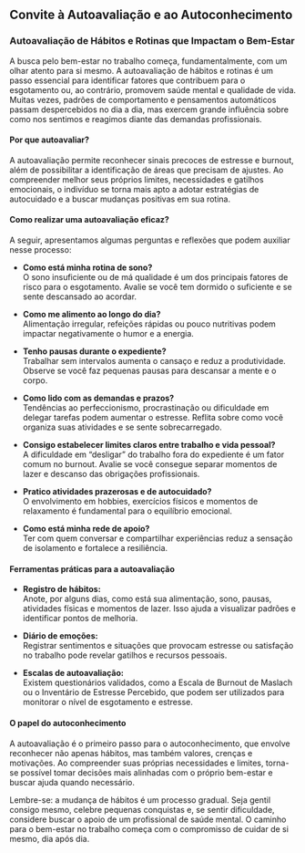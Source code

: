 
## Convite à Autoavaliação e ao Autoconhecimento

### Autoavaliação de Hábitos e Rotinas que Impactam o Bem-Estar

A busca pelo bem-estar no trabalho começa, fundamentalmente, com um olhar atento para si mesmo. A autoavaliação de hábitos e rotinas é um passo essencial para identificar fatores que contribuem para o esgotamento ou, ao contrário, promovem saúde mental e qualidade de vida. Muitas vezes, padrões de comportamento e pensamentos automáticos passam despercebidos no dia a dia, mas exercem grande influência sobre como nos sentimos e reagimos diante das demandas profissionais.

#### Por que autoavaliar?

A autoavaliação permite reconhecer sinais precoces de estresse e burnout, além de possibilitar a identificação de áreas que precisam de ajustes. Ao compreender melhor seus próprios limites, necessidades e gatilhos emocionais, o indivíduo se torna mais apto a adotar estratégias de autocuidado e a buscar mudanças positivas em sua rotina.

#### Como realizar uma autoavaliação eficaz?

A seguir, apresentamos algumas perguntas e reflexões que podem auxiliar nesse processo:

- **Como está minha rotina de sono?**  
  O sono insuficiente ou de má qualidade é um dos principais fatores de risco para o esgotamento. Avalie se você tem dormido o suficiente e se sente descansado ao acordar.

- **Como me alimento ao longo do dia?**  
  Alimentação irregular, refeições rápidas ou pouco nutritivas podem impactar negativamente o humor e a energia.

- **Tenho pausas durante o expediente?**  
  Trabalhar sem intervalos aumenta o cansaço e reduz a produtividade. Observe se você faz pequenas pausas para descansar a mente e o corpo.

- **Como lido com as demandas e prazos?**  
  Tendências ao perfeccionismo, procrastinação ou dificuldade em delegar tarefas podem aumentar o estresse. Reflita sobre como você organiza suas atividades e se sente sobrecarregado.

- **Consigo estabelecer limites claros entre trabalho e vida pessoal?**  
  A dificuldade em “desligar” do trabalho fora do expediente é um fator comum no burnout. Avalie se você consegue separar momentos de lazer e descanso das obrigações profissionais.

- **Pratico atividades prazerosas e de autocuidado?**  
  O envolvimento em hobbies, exercícios físicos e momentos de relaxamento é fundamental para o equilíbrio emocional.

- **Como está minha rede de apoio?**  
  Ter com quem conversar e compartilhar experiências reduz a sensação de isolamento e fortalece a resiliência.

#### Ferramentas práticas para a autoavaliação

- **Registro de hábitos:**  
  Anote, por alguns dias, como está sua alimentação, sono, pausas, atividades físicas e momentos de lazer. Isso ajuda a visualizar padrões e identificar pontos de melhoria.

- **Diário de emoções:**  
  Registrar sentimentos e situações que provocam estresse ou satisfação no trabalho pode revelar gatilhos e recursos pessoais.

- **Escalas de autoavaliação:**  
  Existem questionários validados, como a Escala de Burnout de Maslach ou o Inventário de Estresse Percebido, que podem ser utilizados para monitorar o nível de esgotamento e estresse.

#### O papel do autoconhecimento

A autoavaliação é o primeiro passo para o autoconhecimento, que envolve reconhecer não apenas hábitos, mas também valores, crenças e motivações. Ao compreender suas próprias necessidades e limites, torna-se possível tomar decisões mais alinhadas com o próprio bem-estar e buscar ajuda quando necessário.

Lembre-se: a mudança de hábitos é um processo gradual. Seja gentil consigo mesmo, celebre pequenas conquistas e, se sentir dificuldade, considere buscar o apoio de um profissional de saúde mental. O caminho para o bem-estar no trabalho começa com o compromisso de cuidar de si mesmo, dia após dia.
```
